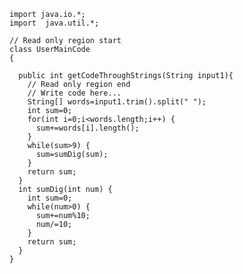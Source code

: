     import java.io.*;
    import  java.util.*;

    // Read only region start
    class UserMainCode
    {

      public int getCodeThroughStrings(String input1){
        // Read only region end
        // Write code here...
        String[] words=input1.trim().split(" ");
        int sum=0;
        for(int i=0;i<words.length;i++) {
          sum+=words[i].length();
        }
        while(sum>9) {
          sum=sumDig(sum);
        }
        return sum;
      }
      int sumDig(int num) {
        int sum=0;
        while(num>0) {
          sum+=num%10;
          num/=10;
        }
        return sum;
      }
    }
